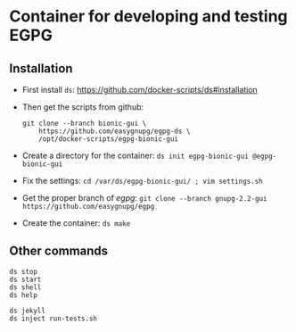 # Container for developing and testing EGPG

## Installation

  - First install `ds`: https://github.com/docker-scripts/ds#installation

  - Then get the scripts from github:
    ```
    git clone --branch bionic-gui \
        https://github.com/easygnupg/egpg-ds \
        /opt/docker-scripts/egpg-bionic-gui
    ```

  - Create a directory for the container: `ds init egpg-bionic-gui @egpg-bionic-gui`

  - Fix the settings: `cd /var/ds/egpg-bionic-gui/ ; vim settings.sh`

  - Get the proper branch of *egpg*: `git clone --branch gnupg-2.2-gui https://github.com/easygnupg/egpg`

  - Create the container: `ds make`


## Other commands

   ```
   ds stop
   ds start
   ds shell
   ds help

   ds jekyll
   ds inject run-tests.sh
   ```
